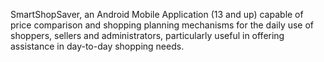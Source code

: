 SmartShopSaver, an Android Mobile Application (13 and up) capable of price comparison and shopping planning mechanisms 
for the daily use of shoppers, sellers and administrators, particularly useful in offering assistance in day-to-day shopping needs.
